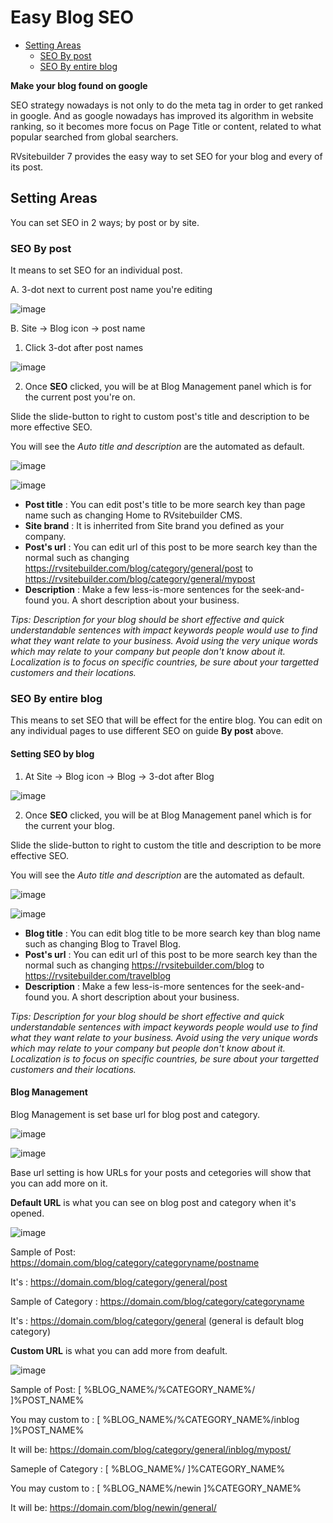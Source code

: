 # Easy Blog SEO

- [Setting Areas](#setting-areas)
  - [SEO By post](#seo-by-post)
  - [SEO By entire blog](#seo-by-entire-blog)

**Make your blog found on google**

SEO strategy nowadays is not only to do the meta tag in order to get ranked in google. And as google nowadays has improved its algorithm in website ranking, so it becomes more focus on Page Title or content, related to what popular searched from global searchers.

RVsitebuilder 7 provides the easy way to set SEO for your blog and every of its post.

## Setting Areas

You can set SEO in 2 ways; by post or by site.

### SEO By post

It means to set SEO for an individual post.

A. 3-dot next to current post name you're editing

![image](images/blog_seo/img_seo_by_post_01.png)


B. Site -> Blog icon -> post name

1. Click 3-dot after post names

![image](images/blog_seo/img_seo_by_post_02.png)


2. Once **SEO** clicked, you will be at Blog Management panel which is for the current post you're on.

Slide the slide-button to right to custom post's title and description to be more effective SEO.

You will see the *Auto title and description* are the automated as default.

![image](images/blog_seo/img_seo_by_post_03_setting_01.png)

![image](images/blog_seo/img_seo_by_post_04_setting_02.png)

-   **Post title** : You can edit post's title to be more search key than page name such as changing Home to RVsitebuilder CMS.
-   **Site brand** : It is inherrited from Site brand you defined as your company.
-   **Post's url** : You can edit url of this post to be more search key than the normal such as changing https://rvsitebuilder.com/blog/category/general/post to https://rvsitebuilder.com/blog/category/general/mypost
-   **Description** : Make a few less-is-more sentences for the seek-and-found you. A short description about your business.

 *Tips: Description for your blog should be short effective and quick understandable sentences with impact keywords people would use to find what they want relate to your business. Avoid using the very unique words which may relate to your company but people don't know about it. Localization is to focus on specific countries, be sure about your targetted customers and their locations.*

### SEO By entire blog

This means to set SEO that will be effect for the entire blog. You can edit on any individual pages to use different SEO on guide **By post** above.


#### Setting SEO by blog

1. At Site -> Blog icon -> Blog -> 3-dot after Blog

![image](images/blog_seo/img_seo_by_blog_01.png)

2. Once **SEO** clicked, you will be at Blog Management panel which is for the current your blog.

Slide the slide-button to right to custom the title and description to be more effective SEO.

You will see the *Auto title and description* are the automated as default.

![image](images/blog_seo/img_seo_by_blog_01_02.png)

![image](images/blog_seo/img_seo_by_blog_01_03.png)

-   **Blog title** : You can edit blog title to be more search key than blog name such as changing Blog to Travel Blog.
-   **Post's url** : You can edit url of this post to be more search key than the normal such as changing https://rvsitebuilder.com/blog to https://rvsitebuilder.com/travelblog
-   **Description** : Make a few less-is-more sentences for the seek-and-found you. A short description about your business.

  *Tips: Description for your blog should be short effective and quick understandable sentences with impact keywords people would use to find what they want relate to your business. Avoid using the very unique words which may relate to your company but people don't know about it. Localization is to focus on specific countries, be sure about your targetted customers and their locations.*


#### Blog Management

Blog Management is set base url for blog post and category.

![image](images/blog_seo/img_seo_by_blog_02_click_management.png)

![image](images/blog_seo/img_seo_by_blog_03_management.png)

Base url setting is how URLs for your posts and cetegories will show that you can add more on it.


**Default URL** is what you can see on blog post and category when it's opened.

![image](images/blog_seo/img_seo_by_blog_04_default.png)

Sample of Post: https://domain.com/blog/category/categoryname/postname 

It's : https://domain.com/blog/category/general/post


Sample of Category : https://domain.com/blog/category/categoryname

It's : https://domain.com/blog/category/general (general is default blog category)


**Custom URL** is what you can add more from deafult.

![image](images/blog_seo/img_seo_by_blog_05_custom.png)

Sample of Post: [ %BLOG_NAME%/%CATEGORY_NAME%/ ]%POST_NAME%

You may custom to : [ %BLOG_NAME%/%CATEGORY_NAME%/inblog ]%POST_NAME%

It will be: https://domain.com/blog/category/general/inblog/mypost/


Sameple of Category : [ %BLOG_NAME%/ ]%CATEGORY_NAME%

You may custom to : [ %BLOG_NAME%/newin ]%CATEGORY_NAME%

It will be: https://domain.com/blog/newin/general/